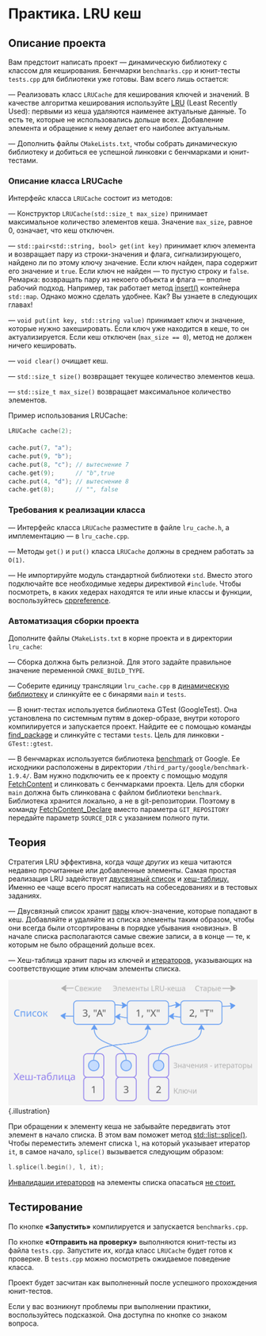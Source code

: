 # Практика. LRU кеш

## Описание проекта

Вам предстоит написать проект — динамическую библиотеку с классом для кеширования. Бенчмарки `benchmarks.cpp` и юнит-тесты `tests.cpp` для библиотеки уже готовы. Вам всего лишь остается:

— Реализовать класс `LRUCache` для кеширования ключей и значений. В качестве алгоритма кеширования используйте [LRU](https://ru.m.wikipedia.org/wiki/%D0%90%D0%BB%D0%B3%D0%BE%D1%80%D0%B8%D1%82%D0%BC%D1%8B_%D0%BA%D1%8D%D1%88%D0%B8%D1%80%D0%BE%D0%B2%D0%B0%D0%BD%D0%B8%D1%8F#Least_Recently_Used_(%D0%9D%D0%B0%D0%B8%D0%BC%D0%B5%D0%BD%D0%B5%D0%B5_%D0%B4%D0%B0%D0%B2%D0%BD%D0%BE_%D0%B8%D1%81%D0%BF%D0%BE%D0%BB%D1%8C%D0%B7%D0%BE%D0%B2%D0%B0%D0%B2%D1%88%D0%B8%D0%B9%D1%81%D1%8F)) (Least Recently Used): первыми из кеша удаляются наименее актуальные данные. То есть те, которые не использовались дольше всех. Добавление элемента и обращение к нему делает его наиболее актуальным.

— Дополнить файлы `CMakeLists.txt`, чтобы собрать динамическую библиотеку и добиться ее успешной линковки с бенчмарками и юнит-тестами.

### Описание класса LRUCache

Интерфейс класса `LRUCache` состоит из методов:

— Конструктор `LRUCache(std::size_t max_size)` принимает максимальное количество элементов кеша. Значение `max_size`, равное 0, означает, что кеш отключен.

— `std::pair<std::string, bool> get(int key)` принимает ключ элемента и возвращает пару из строки-значения и флага, сигнализирующего, найдено ли по этому ключу значение. Если ключ найден, пара содержит его значение и `true`. Если ключ не найден — то пустую строку и `false`. Ремарка: возвращать пару из некоего объекта и флага — вполне рабочий подход. Например, так работает метод [insert()](https://en.cppreference.com/w/cpp/container/map/insert.html) контейнера `std::map`. Однако можно сделать удобнее. Как? Вы узнаете в следующих главах!

— `void put(int key, std::string value)` принимает ключ и значение, которые нужно закешировать. Если ключ уже находится в кеше, то он актуализируется. Если кеш отключен (`max_size == 0`), метод не должен ничего кешировать.

— `void clear()` очищает кеш.

— `std::size_t size()` возвращает текущее количество элементов кеша.

— `std::size_t max_size()` возвращает максимальное количество элементов.

Пример использования LRUCache:

```c++
LRUCache cache(2);

cache.put(7, "a");
cache.put(9, "b");
cache.put(8, "c"); // вытеснение 7
cache.get(9);      // "b",true
cache.put(4, "d"); // вытеснение 8
cache.get(8);      // "", false
```

### Требования к реализации класса

— Интерфейс класса `LRUCache` разместите в файле `lru_cache.h`, а имплементацию — в `lru_cache.cpp`.

— Методы `get()` и `put()` класса `LRUCache` должны в среднем работать за `O(1)`.

— Не импортируйте модуль стандартной библиотеки `std`. Вместо этого подключайте все необходимые хедеры директивой `#include`. Чтобы посмотреть, в каких хедерах находятся те или иные классы и функции, воспользуйтесь [cppreference](https://cppreference.com/).

### Автоматизация сборки проекта

Дополните файлы `CMakeLists.txt` в корне проекта и в директории `lru_cache`:

— Сборка должна быть релизной. Для этого задайте правильное значение переменной `CMAKE_BUILD_TYPE`.

— Соберите единицу трансляции `lru_cache.cpp` в [динамическую библиотеку](/courses/cpp/chapters/cpp_chapter_0110/#block-dynamic-libs) и слинкуйте ее с бинарями `main` и `tests`.

— В юнит-тестах используется библиотека GTest (GoogleTest). Она установлена по системным путям в докер-образе, внутри которого компилируется и запускается проект. Найдите ее с помощью команды [find_package](https://cmake.org/cmake/help/latest/module/FindGTest.html) и слинкуйте с тестами `tests`. Цель для линковки - `GTest::gtest`.

— В бенчмарках используется библиотека [benchmark](https://github.com/google/benchmark) от Google. Ее исходники расположены в директории `/third_party/google/benchmark-1.9.4/`. Вам нужно подключить ее к проекту с помощью модуля [FetchContent](https://cmake.org/cmake/help/latest/module/FetchContent.html) и слинковать с бенчмарками проекта. Цель для сборки `main` должна быть слинкована с файлом библиотеки `benchmark`. Библиотека хранится локально, а не в git-репозитории. Поэтому в команду [FetchContent_Declare](/courses/cpp/chapters/cpp_chapter_0120/#block-fetchcontent-example) вместо параметра `GIT_REPOSITORY` передайте параметр `SOURCE_DIR` с указанием полного пути.

## Теория

Стратегия LRU эффективна, когда _чаще других_ из кеша читаются недавно прочитанные или добавленные элементы. Самая простая реализация LRU задействует [двусвязный список](/courses/cpp/chapters/cpp_chapter_0070/#block-list-it) и [хеш-таблицу.](/courses/cpp/chapters/cpp_chapter_0070/#block-unordered) Именно ее чаще всего просят написать на собеседованиях и в тестовых заданиях.

— Двусвязный список хранит [пары](/courses/cpp/chapters/cpp_chapter_0070/#block-pair) ключ-значение, которые попадают в кеш. Добавляйте и удаляйте из списка элементы таким образом, чтобы они всегда были отсортированы в порядке убывания «новизны». В начале списка располагаются самые свежие записи, а в конце — те, к которым не было обращений дольше всех.

— Хеш-таблица хранит пары из ключей и [итераторов,](/courses/cpp/chapters/cpp_chapter_0060/) указывающих на соответствующие этим ключам элементы списка.

![Организация LRU-кеша](https://raw.githubusercontent.com/senjun-team/senjun-courses/refs/heads/cpp-practice-lru/illustrations/cpp/lru_cache.jpg) {.illustration}

При обращении к элементу кеша не забывайте передвигать этот элемент в начало списка. В этом вам поможет метод [std::list::splice()](https://en.cppreference.com/w/cpp/container/list/splice). Чтобы переместить элемент списка `l`, на который указывает итератор `it`, в самое начало, `splice()` вызывается следующим образом:

```c++
l.splice(l.begin(), l, it);
```

[Инвалидации итераторов](/courses/cpp/chapters/cpp_chapter_0060/#block-invalidation) на элементы списка опасаться [не стоит.](/courses/cpp/chapters/cpp_chapter_0070/#block-list-it)

## Тестирование

По кнопке **«Запустить»** компилируется и запускается `benchmarks.cpp`.

По кнопке **«Отправить на проверку»** выполняются юнит-тесты из файла `tests.cpp`. Запустите их, когда класс `LRUCache` будет готов к проверке. В `tests.cpp` можно посмотреть ожидаемое поведение класса.

Проект будет засчитан как выполненный после успешного прохождения юнит-тестов.

Если у вас возникнут проблемы при выполнении практики, воспользуйтесь подсказкой. Она доступна по кнопке со знаком вопроса.


